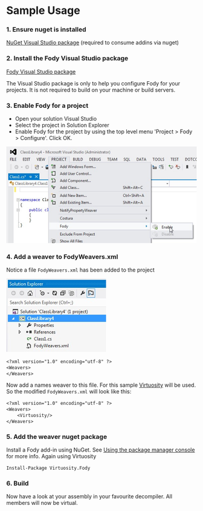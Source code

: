# Sample Usage

### 1. Ensure nuget is installed 

[NuGet Visual Studio package](http://visualstudiogallery.msdn.microsoft.com/27077b70-9dad-4c64-adcf-c7cf6bc9970c) (required to consume addins via nuget)

### 2. Install the Fody Visual Studio package 

[Fody Visual Studio package](http://visualstudiogallery.msdn.microsoft.com/074a2a26-d034-46f1-8fe1-0da97265eb7a) 

The Visual Studio package is only to help you configure Fody for your projects. It is not required to build on your machine or build servers.

### 3. Enable Fody for a project 

  * Open your solution Visual Studio
  * Select the project in Solution Explorer
  * Enable Fody for the project by using the top level menu 'Project > Fody > Configure'. Click OK. 
  
  ![ProjectEnable.jpg](ProjectEnable.jpg)
  
### 4. Add a weaver to FodyWeavers.xml
  
Notice a file `FodyWeavers.xml` has been added to the project

  ![FodyWeaversInProject.jpg](FodyWeaversInProject.jpg)

    <?xml version="1.0" encoding="utf-8" ?>
    <Weavers>
    </Weavers>

Now add a names weaver to this file. For this sample [Virtuosity](https://github.com/SimonCropp/Virtuosity) will be used. So the modified `FodyWeavers.xml` will look like this:

    <?xml version="1.0" encoding="utf-8" ?>
    <Weavers>
        <Virtuosity/> 
    </Weavers>

### 5. Add the weaver nuget package

Install a Fody add-in using NuGet. See [Using the package manager console](http://docs.nuget.org/docs/start-here/using-the-package-manager-console) for more info. Again using Virtuosity

    Install-Package Virtuosity.Fody

### 6. Build

Now have a look at your assembly in your favourite decompiler. All members will now be virtual.